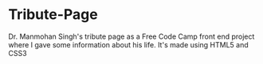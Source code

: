 # Tribute-Page
Dr. Manmohan Singh's tribute page as a Free Code Camp front end project where I gave some information about his life. It's made using HTML5 and CSS3
